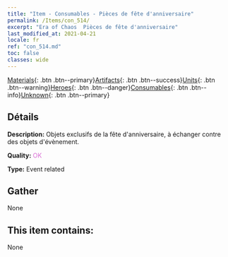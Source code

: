 ```yaml
---
title: "Item - Consumables - Pièces de fête d'anniversaire"
permalink: /Items/con_514/
excerpt: "Era of Chaos  Pièces de fête d'anniversaire"
last_modified_at: 2021-04-21
locale: fr
ref: "con_514.md"
toc: false
classes: wide
---
```

 [Materials](/fr/Items/){: .btn .btn--primary}[Artifacts](/fr/Items/Artifacts/){: .btn .btn--success}[Units](/fr/Items/Units/){: .btn .btn--warning}[Heroes](/fr/Items/Heroes/){: .btn .btn--danger}[Consumables](/fr/Items/Consumables/){: .btn .btn--info}[Unknown](/fr/Items/Unknown/){: .btn .btn--primary}

## Détails
 **Description:** Objets exclusifs de la fête d'anniversaire, à échanger contre des objets d'évènement.

 **Quality:** <span style="color: #DA70D6">OK</span>

 **Type:** Event related

## Gather

  None

## This item contains:

  None

